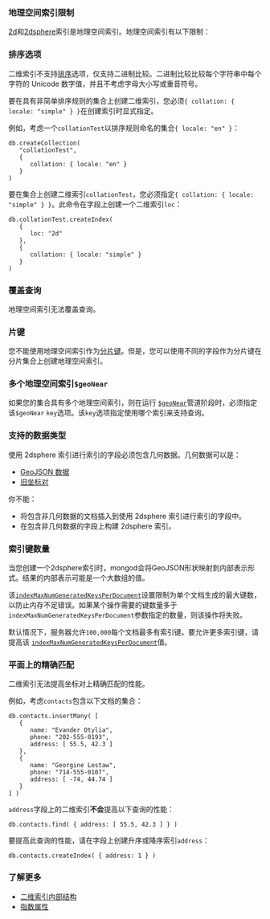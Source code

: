 ### 地理空间索引限制

[2d](https://www.mongodb.com/docs/v7.0/core/indexes/index-types/geospatial/2d/#std-label-2d-index)和[2dsphere](https://www.mongodb.com/docs/v7.0/core/indexes/index-types/geospatial/2dsphere/#std-label-2dsphere-index)索引是地理空间索引。地理空间索引有以下限制：

### 排序选项

二维索引不支持[排序](https://www.mongodb.com/docs/v7.0/reference/collation/#std-label-collation)选项，仅支持二进制比较。二进制比较比较每个字符串中每个字符的 Unicode 数字值，并且不考虑字母大小写或重音符号。

要在具有非简单排序规则的集合上创建二维索引，您必须`{ collation: { locale: "simple" } }`在创建索引时显式指定。

例如，考虑一个`collationTest`以排序规则命名的集合`{ locale: "en" }`：

```
db.createCollection(
   "collationTest",
   {
      collation: { locale: "en" }
   }
)
```

要在集合上创建二维索引`collationTest`，您必须指定`{ collation: { locale: "simple" } }`。此命令在字段上创建一个二维索引`loc`：

```
db.collationTest.createIndex(
   {
      loc: "2d"
   },
   {
      collation: { locale: "simple" }
   }
)
```

### 覆盖查询

地理空间索引无法覆盖查询。

### 片键

您不能使用地理空间索引作为[分片键](https://www.mongodb.com/docs/v7.0/core/sharding-shard-key/#std-label-shard-key)。但是，您可以使用不同的字段作为分片键在分片集合上创建地理空间索引。

### 多个地理空间索引`$geoNear`

如果您的集合具有多个地理空间索引，则在运行 [`$geoNear`](https://www.mongodb.com/docs/v7.0/reference/operator/aggregation/geoNear/#mongodb-pipeline-pipe.-geoNear)管道阶段时，必须指定该`$geoNear` `key`选项。该`key`选项指定使用哪个索引来支持查询。

### 支持的数据类型

使用 2dsphere 索引进行索引的字段必须包含几何数据。几何数据可以是：

- [GeoJSON 数据](https://www.mongodb.com/docs/v7.0/reference/geojson/#std-label-geospatial-indexes-store-geojson)
- [旧坐标对](https://www.mongodb.com/docs/v7.0/geospatial-queries/#std-label-geospatial-legacy)

你不能：

- 将包含非几何数据的文档插入到使用 2dsphere 索引进行索引的字段中。
- 在包含非几何数据的字段上构建 2dsphere 索引。

### 索引键数量

当您创建一个2dsphere索引时，mongod会将GeoJSON形状映射到内部表示形式。结果的内部表示可能是一个大数组的值。

该[`indexMaxNumGeneratedKeysPerDocument`](https://www.mongodb.com/docs/v7.0/reference/parameters/#mongodb-parameter-param.indexMaxNumGeneratedKeysPerDocument)设置限制为单个文档生成的最大键数，以防止内存不足错误。如果某个操作需要的键数量多于 `indexMaxNumGeneratedKeysPerDocument`参数指定的数量，则该操作将失败。

默认情况下，服务器允许`100,000`每个文档最多有索引键。要允许更多索引键，请提高该 [`indexMaxNumGeneratedKeysPerDocument`](https://www.mongodb.com/docs/v7.0/reference/parameters/#mongodb-parameter-param.indexMaxNumGeneratedKeysPerDocument)值。

### 平面上的精确匹配

二维索引无法提高坐标对上精确匹配的性能。

例如，考虑`contacts`包含以下文档的集合：

```
db.contacts.insertMany( [
   {
      name: "Evander Otylia",
      phone: "202-555-0193",
      address: [ 55.5, 42.3 ]
   },
   {
      name: "Georgine Lestaw",
      phone: "714-555-0107",
      address: [ -74, 44.74 ]
   }
] )
```

`address`字段上的二维索引**不会**提高以下查询的性能：

```
db.contacts.find( { address: [ 55.5, 42.3 ] } )
```

要提高此查询的性能，请在字段上创建升序或降序索引`address`：

```
db.contacts.createIndex( { address: 1 } )
```

### 了解更多

- [二维索引内部结构](https://www.mongodb.com/docs/v7.0/core/indexes/index-types/geospatial/2d/internals/#std-label-2d-index-internals)
- [指数属性](https://www.mongodb.com/docs/v7.0/core/indexes/index-properties/#std-label-index-properties)

